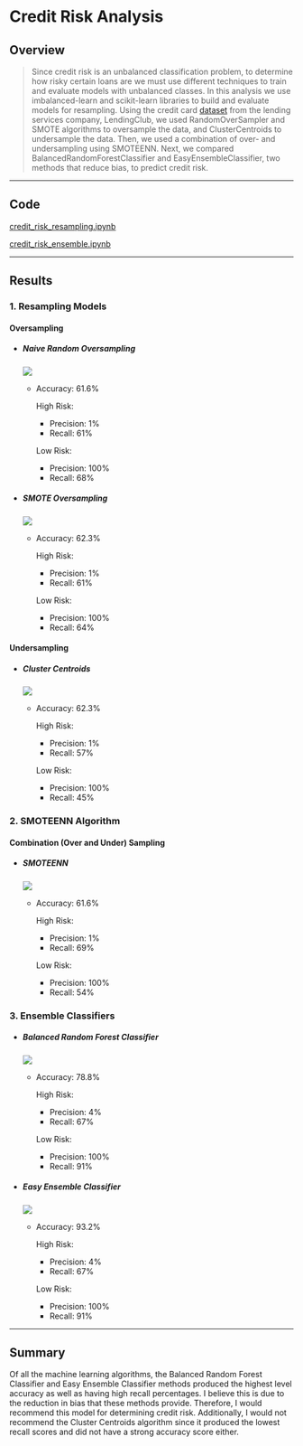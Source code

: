 # **Credit Risk Analysis**
## **Overview**
> Since credit risk is an unbalanced classification problem, to determine how risky certain loans are we must use different techniques to train and evaluate models with unbalanced classes. In this analysis we use imbalanced-learn and scikit-learn libraries to build and evaluate models for resampling.
Using the credit card [dataset](https://github.com/annaS000/Credit_Risk_Analysis/blob/main/linear_regression_salary/resources/LoanStats_2019Q1.csv) from the lending services company, LendingClub, we used RandomOverSampler and SMOTE algorithms to oversample the data, and ClusterCentroids to undersample the data. Then, we used a combination of over- and undersampling using SMOTEENN. Next, we compared BalancedRandomForestClassifier and EasyEnsembleClassifier, two methods that reduce bias, to predict credit risk.


---
## **Code**
[credit_risk_resampling.ipynb](https://github.com/annaS000/Credit_Risk_Analysis/blob/main/linear_regression_salary/credit_risk_resampling.ipynb)

[credit_risk_ensemble.ipynb](https://github.com/annaS000/Credit_Risk_Analysis/blob/main/linear_regression_salary/credit_risk_ensemble.ipynb)


---

## **Results**

### **1. Resampling Models**
#### **Oversampling**

* ##### **Naive Random Oversampling**
    ![](https://github.com/annaS000/Credit_Risk_Analysis/blob/main/images/random_oversample.png?raw=true)
    * Accuracy: 61.6%

        High Risk: 
        * Precision: 1%
        * Recall: 61%

        Low Risk:
        * Precision: 100%
        * Recall: 68%
        

* ##### **SMOTE Oversampling**
    ![](https://github.com/annaS000/Credit_Risk_Analysis/blob/main/images/SMOTE.png?raw=true)
    * Accuracy: 62.3%

        High Risk: 
        * Precision: 1%
        * Recall: 61%
        
        Low Risk:
        * Precision: 100%
        * Recall:  64%

#### **Undersampling**

* ##### **Cluster Centroids**
    ![](https://github.com/annaS000/Credit_Risk_Analysis/blob/main/images/clusters.png?raw=true)
    * Accuracy: 62.3%

        High Risk: 
        * Precision: 1% 
        * Recall: 57%
        
        Low Risk:
        * Precision: 100%
        * Recall:  45%


### **2. SMOTEENN Algorithm**

#### **Combination (Over and Under) Sampling**

* ##### **SMOTEENN**
    ![](https://github.com/annaS000/Credit_Risk_Analysis/blob/main/images/smote_enn.png?raw=true)
    * Accuracy: 61.6%

        High Risk: 
        * Precision: 1%
        * Recall: 69%
        
        Low Risk:
        * Precision: 100%
        * Recall:  54%

### **3. Ensemble Classifiers**

* ##### **Balanced Random Forest Classifier**
    ![](https://github.com/annaS000/Credit_Risk_Analysis/blob/main/images/RFC.png?raw=true)
    * Accuracy: 78.8%

        High Risk: 
        * Precision: 4%
        * Recall: 67%
        
        Low Risk:
        * Precision: 100%
        * Recall: 91%

* ##### **Easy Ensemble Classifier**
    ![](https://github.com/annaS000/Credit_Risk_Analysis/blob/main/images/easy.png?raw=true)
    * Accuracy: 93.2%

        High Risk: 
        * Precision: 4%
        * Recall: 67%
        
        Low Risk:
        * Precision: 100%
        * Recall:  91%

---

## **Summary**

Of all the machine learning algorithms, the Balanced Random Forest Classifier and Easy Ensemble Classifier methods produced the highest level accuracy as well as having high recall percentages. I believe this is due to the reduction in bias that these methods provide. Therefore, I would recommend this model for determining credit risk. Additionally, I would not recommend the Cluster Centroids algorithm since it produced the lowest recall scores and did not have a strong accuracy score either.




